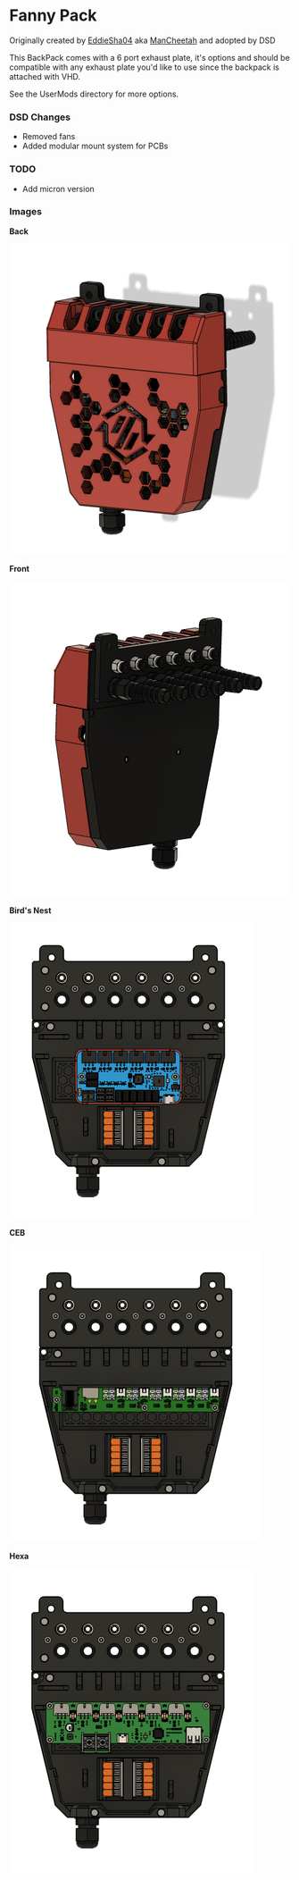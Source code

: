 # Fanny Pack

Originally created by [EddieSha04](https://github.com/EddieSha04) aka [ManCheetah](https://www.printables.com/@EddieSha_454383) and adopted by DSD


This BackPack comes with a 6 port exhaust plate, it's options and should be compatible with any exhaust plate you'd like to use since the backpack is attached with VHD.

See the UserMods directory for more options.

### DSD Changes

- Removed fans
- Added modular mount system for PCBs


### TODO

- Add micron version


### Images

**Back**

![Back](media/FannyPack_Assembled_Back.png)


**Front**

![Front](media/FannyPack_Assembled_Front.png)


**Bird's Nest**

![Bird's Nest](media/FannyPack_BirdsNest.png)


**CEB**

![CEB](media/FannyPack_CEB.png)


**Hexa**

![Hexa](media/FannyPack_Hexa.png)
